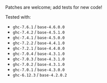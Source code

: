 Patches are welcome; add tests for new code!

Tested with:

 * `ghc-7.6.1` / `base-4.6.0.0`
 * `ghc-7.4.2` / `base-4.5.1.0`
 * `ghc-7.4.1` / `base-4.5.0.0`
 * `ghc-7.2.2` / `base-4.4.1.0`
 * `ghc-7.2.1` / `base-4.4.0.0`
 * `ghc-7.0.4` / `base-4.3.1.0`
 * `ghc-7.0.3` / `base-4.3.1.0`
 * `ghc-7.0.2` / `base-4.3.1.0`
 * `ghc-7.0.1` / `base-4.3.0.0`
 * `ghc-6.12.3` / `base-4.2.0.2`
